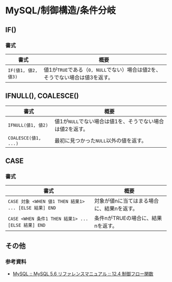 # MySQL/制御構造/条件分岐

## IF()

### 書式

| 書式                | 概要                                                         |
| ------------------- | ------------------------------------------------------------ |
| `IF(値1, 値2, 値3)` | 値1が`TRUE`である（`0, NULL`でない）場合は値2を、そうでない場合は値3を返す。 |

## IFNULL(), COALESCE()

| 書式                 | 概要                                                      |
| -------------------- | --------------------------------------------------------- |
| `IFNULL(値1, 値2)`   | 値1が`NULL`でない場合は値1を、そうでない場合は値2を返す。 |
| `COALESCE(値1, ...)` | 最初に見つかった`NULL`以外の値を返す。                    |

## CASE

### 書式

| 書式                                                  | 概要                                       |
| ----------------------------------------------------- | ------------------------------------------ |
| `CASE 対象 <WHEN 値1 THEN 結果1> ... [ELSE 結果] END` | 対象が値nに当てはまる場合に、結果nを返す。 |
| `CASE <WHEN 条件1 THEN 結果1> ... [ELSE 結果] END`    | 条件nがTRUEの場合に、結果nを返す。         |

## その他

### 参考資料

- [MySQL :: MySQL 5.6 リファレンスマニュアル :: 12.4 制御フロー関数](https://dev.mysql.com/doc/refman/5.6/ja/control-flow-functions.html)
